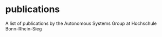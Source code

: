 # publications
A list of publications by the Autonomous Systems Group at Hochschule Bonn-Rhein-Sieg
